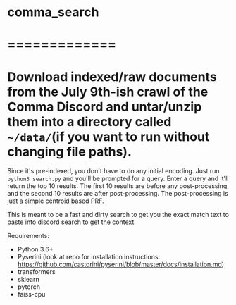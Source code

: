 # comma_search
# =============

# Download indexed/raw documents from the July 9th-ish crawl of the Comma Discord and untar/unzip them into a directory called `~/data/`(if you want to run without changing file paths).

Since it's pre-indexed, you don't have to do any initial encoding. Just run `python3 search.py` and you'll be prompted for a query. Enter a query and it'll return the top 10 results. The first 10 results are before any post-processing, and the second 10 results are after post-processing. The post-processing is just a simple centroid based PRF.

This is meant to be a fast and dirty search to get you the exact match text to paste into discord search to get the context. 

Requirements:
- Python 3.6+
- Pyserini (look at repo for installation instructions: https://github.com/castorini/pyserini/blob/master/docs/installation.md)
- transformers
- sklearn
- pytorch
- faiss-cpu
